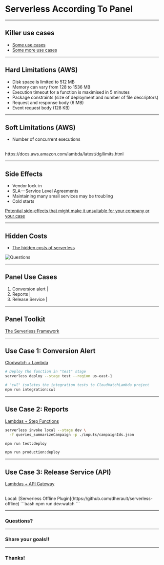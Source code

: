 # Serverless According To Panel


---

## Killer use cases

- [Some use cases](https://www.contino.io/insights/5-killer-use-cases-for-aws-lambda)
- [Some more use cases](https://www.contino.io/insights/5-more-killer-use-cases-for-aws-lambda)


---

## Hard Limitations (AWS)

- Disk space is limited to 512 MB
- Memory can vary from 128 to 1536 MB
- Execution timeout for a function is maximised in 5 minutes
- Package constraints (size of deployment and number of file descriptors)
- Request and response body (6 MB)
- Event request body (128 KB)

---

## Soft Limitations (AWS)

- Number of concurrent executions

<br>
https://docs.aws.amazon.com/lambda/latest/dg/limits.html

---

## Side Effects

- Vendor lock-in
- SLA — Service Level Agreements
- Maintaining many small services may be troubling
- Cold starts

[Potential side-effects that might make it unsuitable for your company or your case](https://hackernoon.com/7-ways-your-business-will-benefit-through-serverless-522b3f628a33#d6de)

---

## Hidden Costs

- [The hidden costs of serverless](https://medium.com/@amiram_26122/the-hidden-costs-of-serverless-6ced7844780b)

![Questions](https://cdn-images-1.medium.com/max/800/0*-LuAY7gx7MGeGoia.)

---

## Panel Use Cases

1. Conversion alert |
2. Reports |
3. Release Service |

---

## Panel Toolkit

[The Serverless Framework](https://serverless.com/)

---

## Use Case 1: Conversion Alert

[Clodwatch + Lambda](https://github.com/YEDev/event-juggler/tree/master/lib/schedulers/cloudwatch-lambda/deployment)

```bash
# Deploy the function in "test" stage
serverless deploy --stage test --region us-east-1
```

```bash
# "cwl" isolates the integration tests to CloudWatchLambda project
npm run integration:cwl
```
---

## Use Case 2: Reports

[Lambdas + Step Functions](https://github.com/YEDev/reports)

```bash
serverless invoke local --stage dev \
  -f queries_summarizeCampaign -p ./inputs/campaignIds.json
```

```bash
npm run test:deploy
```

```bash
npm run production:deploy
```

---

## Use Case 3: Release Service (API)

[Lambdas + API Gateway](https://github.com/YEDev/release-service)

<br>
Local: [Serverless Offline Plugin](https://github.com/dherault/serverless-offline)
```bash
npm run dev:watch
```

---

### Questions?

---

### Share your goals!!

---

### Thanks!
